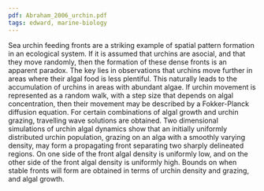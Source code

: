 ```yaml
---
pdf: Abraham_2006_urchin.pdf
tags: edward, marine-biology
---
```

Sea urchin feeding fronts are a striking example of spatial pattern formation
in an ecological system. If it is assumed that urchins are asocial, and that
they move randomly, then the formation of these dense fronts is an apparent
paradox. The key lies in observations that urchins move further in areas where
their algal food is less plentiful. This naturally leads to the accumulation of
urchins in areas with abundant algae. If urchin movement is represented as a
random walk, with a step size that depends on algal concentration, then their
movement may be described by a Fokker-Planck diffusion equation. For certain
combinations of algal growth and urchin grazing, travelling wave solutions are
obtained. Two dimensional simulations of urchin algal dynamics show that an
initially uniformly distributed urchin population, grazing on an alga with a
smoothly varying density, may form a propagating front separating two sharply
delineated regions. On one side of the front algal density is uniformly low,
and on the other side of the front algal density is uniformly high. Bounds on
when stable fronts will form are obtained in terms of urchin density and
grazing, and algal growth.
